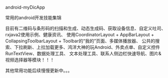 android-myDicApp

常用的android开发技能集锦

目前有二维码与条形码的扫描和生成、动态生成码、获取设备信息、自定义吐司、rxjava2使用示例、健康资讯、
使用CoordinatorLayout + AppBarLayout + CollapsingToolbarLayout + Toolbar的“我的”页面、多媒体播放器、
公共的搜索、下拉刷新、上拉加载更多、鸿洋大神的玩Android、外卖点单、自定义控件RunTextView、数据处理工具、
文本处理工具、联系人侧边栏快速导航、图片&视频选择器等模块！！！

其他常用功能后续慢慢更新中。。。
